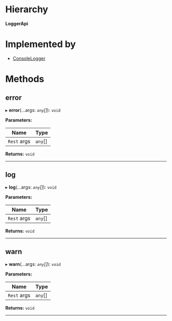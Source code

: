 

# Hierarchy

**LoggerApi**

# Implemented by

* [ConsoleLogger](../classes/services.consolelogger.md)

# Methods

<a id="error"></a>

##  error

▸ **error**(...args: *`any`[]*): `void`

**Parameters:**

| Name | Type |
| ------ | ------ |
| `Rest` args | `any`[] |

**Returns:** `void`

___
<a id="log"></a>

##  log

▸ **log**(...args: *`any`[]*): `void`

**Parameters:**

| Name | Type |
| ------ | ------ |
| `Rest` args | `any`[] |

**Returns:** `void`

___
<a id="warn"></a>

##  warn

▸ **warn**(...args: *`any`[]*): `void`

**Parameters:**

| Name | Type |
| ------ | ------ |
| `Rest` args | `any`[] |

**Returns:** `void`

___

